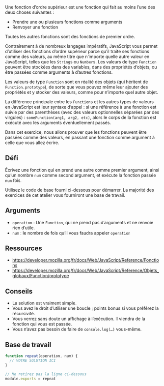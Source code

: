Une fonction d’ordre supérieur est une fonction qui fait au moins l’une des deux choses suivantes :

* Prendre une ou plusieurs fonctions comme arguments
* Renvoyer une fonction

Toutes les autres fonctions sont des fonctions de premier ordre.

Contrairement à de nombreux langages impératifs, JavaScript vous permet d’utiliser des fonctions d’ordre supérieur parce qu’il traite ses fonctions comme des valeurs, au même titre que n’importe quelle autre valeur en JavaScript, telles que les `String`s ou `Number`s.  Les valeurs de type `Function` peuvent être stockées dans des variables, dans des propriétés d’objets, ou être passées comme arguments à d’autres fonctions.

Les valeurs de type `Function` sont en réalité des objets (qui héritent de `Function.prototype`), de sorte que vous pouvez même leur ajouter des propriétés et y stocker des valeurs, comme pour n’importe quel autre objet.

La différence principale entre les `Function`s et les autres types de valeurs en JavaScript est leur syntaxe d’appel : si une référence à une fonction est suivie par des parenthèses (avec des valeurs optionnelles séparées par des virgules) : `someFunction(arg1, arg2, etc)`, alors le corps de la fonction est exécuté avec les arguments éventuellement passés.

Dans cet exercice, nous allons prouver que les fonctions peuvent être passées comme des valeurs, en passant une fonction comme argument à celle que vous allez écrire.

## Défi

Écrivez une fonction qui en prend une autre comme premier argument, ainsi qu’un nombre `num` comme second argument, et exécute la fonction passée `num` fois.

Utilisez le code de base fourni ci-dessous pour démarrer.  La majorité des exercices de cet atelier vous fourniront une base de travail.

## Arguments

* `operation` : Une `Function`, qui ne prend pas d’arguments et ne renvoie rien d’utile.
* `num` : le nombre de fois qu’il vous faudra appeler `operation`

## Ressources

* https://developer.mozilla.org/fr/docs/Web/JavaScript/Reference/Fonctions
* https://developer.mozilla.org/fr/docs/Web/JavaScript/Reference/Objets_globaux/Function/prototype

## Conseils

* La solution est vraiment simple.
* Vous avez le droit d’utiliser une boucle ; points bonus si vous préférez la récursivité.
* Vous verrez sans doute un affichage à l’exécution.  Il viendra de la fonction qui vous est passée.
* Vous n’avez pas besoin de faire de `console.log(…)` vous-même.

## Base de travail

```js
function repeat(operation, num) {
  // VOTRE SOLUTION ICI
}

// Ne retirez pas la ligne ci-dessous
module.exports = repeat
```

